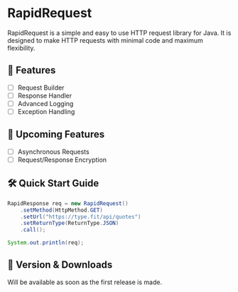 # RapidRequest
RapidRequest is a simple and easy to use HTTP request library for Java.
It is designed to make HTTP requests with minimal code and maximum flexibility.

## 🌟 Features
- [ ] Request Builder
- [ ] Response Handler
- [ ] Advanced Logging
- [ ] Exception Handling

## 🚀 Upcoming Features
- [ ] Asynchronous Requests
- [ ] Request/Response Encryption

## 🛠️ Quick Start Guide
```java
RapidResponse req = new RapidRequest()
    .setMethod(HttpMethod.GET)
    .setUrl("https://type.fit/api/quotes")
    .setReturnType(ReturnType.JSON)
    .call();

System.out.println(req);
```

## 📌 Version & Downloads

Will be available as soon as the first release is made.